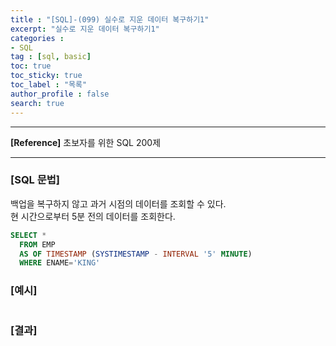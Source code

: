 ```yaml
---
title : "[SQL]-(099) 실수로 지운 데이터 복구하기1"
excerpt: "실수로 지운 데이터 복구하기1"
categories :
- SQL
tag : [sql, basic]
toc: true
toc_sticky: true
toc_label : "목록"
author_profile : false
search: true
---
```


---
**[Reference]** 초보자를 위한 SQL 200제

---

### [SQL 문법]
백업을 복구하지 않고 과거 시점의 데이터를 조회할 수 있다.  
현 시간으로부터 5분 전의 데이터를 조회한다.  
```sql
SELECT *
  FROM EMP
  AS OF TIMESTAMP (SYSTIMESTAMP - INTERVAL '5' MINUTE)
  WHERE ENAME='KING'
```
### [예시]
```python
```
### [결과]

    
